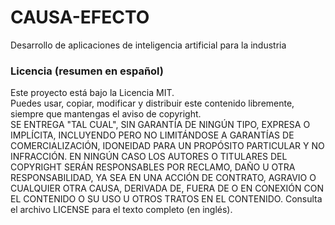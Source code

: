 # CAUSA-EFECTO
Desarrollo de aplicaciones de inteligencia artificial para la industria
### Licencia (resumen en español)
Este proyecto está bajo la Licencia MIT.  
Puedes usar, copiar, modificar y distribuir este contenido libremente, siempre que mantengas el aviso de copyright.  
SE ENTREGA "TAL CUAL", SIN GARANTÍA DE NINGÚN TIPO, EXPRESA O IMPLÍCITA, INCLUYENDO PERO NO LIMITÁNDOSE A GARANTÍAS DE COMERCIALIZACIÓN, IDONEIDAD PARA UN PROPÓSITO PARTICULAR Y NO INFRACCIÓN. EN NINGÚN CASO LOS AUTORES O TITULARES DEL COPYRIGHT SERÁN RESPONSABLES POR RECLAMO, DAÑO U OTRA RESPONSABILIDAD, YA SEA EN UNA ACCIÓN DE CONTRATO, AGRAVIO O CUALQUIER OTRA CAUSA, DERIVADA DE, FUERA DE O EN CONEXIÓN CON EL CONTENIDO O SU USO U OTROS TRATOS EN EL CONTENIDO.
Consulta el archivo LICENSE para el texto completo (en inglés).

